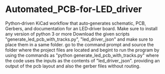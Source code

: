 # Automated_PCB-for-LED_driver
Python‑driven KiCad workflow that auto‑generates schematic, PCB, Gerbers, and documentation for an LED‑driver board.
Make sure to install any version of python 3 or more
Download the given scripts "generate_led_pcb_with_tracks.py", "led_driver_json" and make sure to place them in a same folder.
go to the command prompt and source the folder where the project files are located and begint to run the program by using the commands as "python generate_led_pcb_with_tracks.py" where the code uses the inputs as the contents of "led_driver_json".
providing an output of the pcb layout and also the gerber files without routing. 

